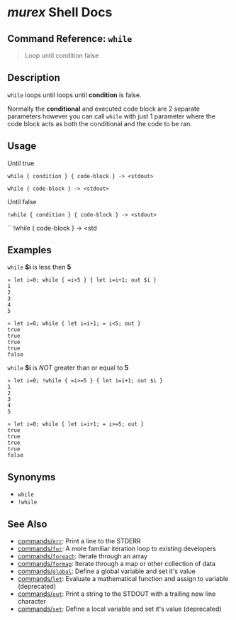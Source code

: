 # _murex_ Shell Docs

## Command Reference: `while`

> Loop until condition false

## Description

`while` loops until loops until **condition** is false.

Normally the **conditional** and executed code block are 2 separate parameters
however you can call `while` with just 1 parameter where the code block acts
as both the conditional and the code to be ran.

## Usage

Until true

    while { condition } { code-block } -> <stdout>
    
    while { code-block } -> <stdout>
    
Until false

    !while { condition } { code-block } -> <stdout>
    
``
!while { code-block } -> <std

## Examples

`while` **$i** is less then **5**

    » let i=0; while { =i<5 } { let i=i+1; out $i }
    1
    2
    3
    4
    5
    
    » let i=0; while { let i=i+1; = i<5; out }
    true
    true
    true
    true
    false
    
`while` **$i** is _NOT_ greater than or equal to **5**

    » let i=0; !while { =i>=5 } { let i=i+1; out $i }
    1
    2
    3
    4
    5
    
    » let i=0; while { let i=i+1; = i>=5; out }
    true
    true
    true
    true
    false

## Synonyms

* `while`
* `!while`


## See Also

* [commands/`err`](../commands/err.md):
  Print a line to the STDERR
* [commands/`for`](../commands/for.md):
  A more familiar iteration loop to existing developers
* [commands/`foreach`](../commands/foreach.md):
  Iterate through an array
* [commands/`formap`](../commands/formap.md):
  Iterate through a map or other collection of data
* [commands/`global`](../commands/global.md):
  Define a global variable and set it's value
* [commands/`let`](../commands/let.md):
  Evaluate a mathematical function and assign to variable (deprecated)
* [commands/`out`](../commands/out.md):
  Print a string to the STDOUT with a trailing new line character
* [commands/`set`](../commands/set.md):
  Define a local variable and set it's value (deprecated)